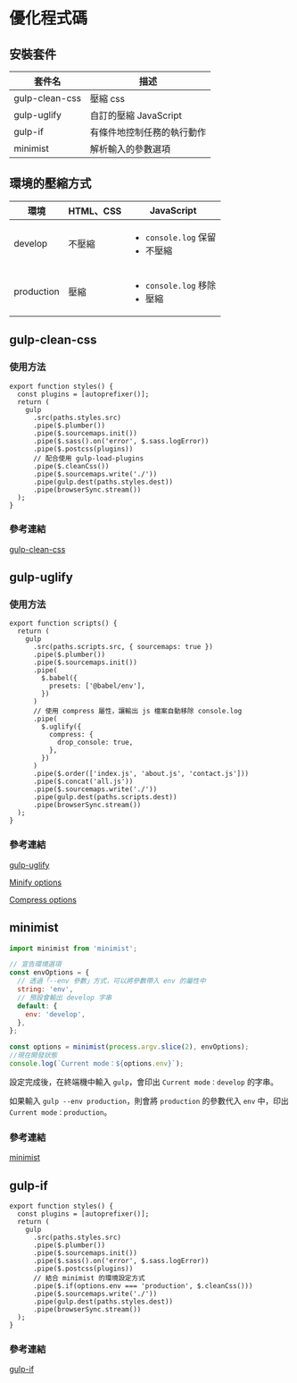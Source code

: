 # 優化程式碼

## 安裝套件

| 套件名         | 描述                       |
| -------------- | -------------------------- |
| gulp-clean-css | 壓縮 css                   |
| gulp-uglify    | 自訂的壓縮 JavaScript      |
| gulp-if        | 有條件地控制任務的執行動作 |
| minimist       | 解析輸入的參數選項         |

## 環境的壓縮方式

| 環境       | HTML、CSS | JavaScript                                          |
| ---------- | --------- | --------------------------------------------------- |
| develop    | 不壓縮    | <ul><li>`console.log` 保留</li><li>不壓縮</li></ul> |
| production | 壓縮      | <ul><li>`console.log` 移除</li><li>壓縮</li></ul>   |

## gulp-clean-css

### 使用方法

```js{11}
export function styles() {
  const plugins = [autoprefixer()];
  return (
    gulp
      .src(paths.styles.src)
      .pipe($.plumber())
      .pipe($.sourcemaps.init())
      .pipe($.sass().on('error', $.sass.logError))
      .pipe($.postcss(plugins))
      // 配合使用 gulp-load-plugins
      .pipe($.cleanCss())
      .pipe($.sourcemaps.write('./'))
      .pipe(gulp.dest(paths.styles.dest))
      .pipe(browserSync.stream())
  );
}
```

### 參考連結

[gulp-clean-css](https://www.npmjs.com/package/gulp-clean-css)

## gulp-uglify

### 使用方法

```js{12,13,14,15,16,17,18,19}
export function scripts() {
  return (
    gulp
      .src(paths.scripts.src, { sourcemaps: true })
      .pipe($.plumber())
      .pipe($.sourcemaps.init())
      .pipe(
        $.babel({
          presets: ['@babel/env'],
        })
      )
      // 使用 compress 屬性，讓輸出 js 檔案自動移除 console.log
      .pipe(
        $.uglify({
          compress: {
            drop_console: true,
          },
        })
      )
      .pipe($.order(['index.js', 'about.js', 'contact.js']))
      .pipe($.concat('all.js'))
      .pipe($.sourcemaps.write('./'))
      .pipe(gulp.dest(paths.scripts.dest))
      .pipe(browserSync.stream())
  );
}
```

### 參考連結

[gulp-uglify](https://www.npmjs.com/package/gulp-uglify)

[Minify options](https://github.com/mishoo/UglifyJS#minify-options)

[Compress options](https://github.com/mishoo/UglifyJS#compress-options)

## minimist

```js {13}
import minimist from 'minimist';

// 宣告環境選項
const envOptions = {
  // 透過「--env 參數」方式，可以將參數帶入 env 的屬性中
  string: 'env',
  // 預設會輸出 develop 字串
  default: {
    env: 'develop',
  },
};

const options = minimist(process.argv.slice(2), envOptions);
//現在開發狀態
console.log(`Current mode：${options.env}`);
```

設定完成後，在終端機中輸入 `gulp`，會印出 `Current mode：develop` 的字串。

如果輸入 `gulp --env production`，則會將 `production` 的參數代入 `env` 中，印出 `Current mode：production`。

### 參考連結

[minimist](https://www.npmjs.com/package/minimist)

## gulp-if

```js{11}
export function styles() {
  const plugins = [autoprefixer()];
  return (
    gulp
      .src(paths.styles.src)
      .pipe($.plumber())
      .pipe($.sourcemaps.init())
      .pipe($.sass().on('error', $.sass.logError))
      .pipe($.postcss(plugins))
      // 結合 minimist 的環境設定方式
      .pipe($.if(options.env === 'production', $.cleanCss()))
      .pipe($.sourcemaps.write('./'))
      .pipe(gulp.dest(paths.styles.dest))
      .pipe(browserSync.stream())
  );
}
```

### 參考連結

[gulp-if](https://www.npmjs.com/package/gulp-if)
